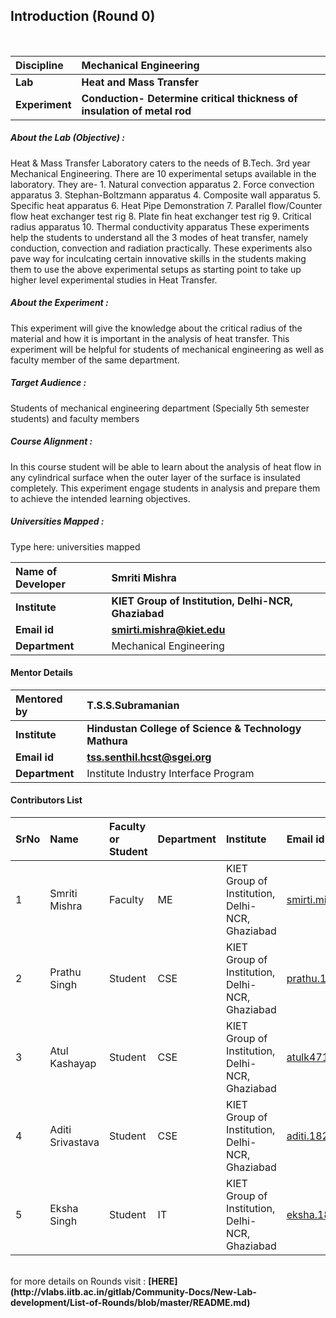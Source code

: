 ## Introduction (Round 0)


<br>

<b>Discipline | <b> Mechanical Engineering
:--|:--|
<b> Lab | <b> Heat and Mass Transfer
<b> Experiment|     <b> Conduction- Determine critical thickness of insulation of metal rod

<h5> About the Lab (Objective) : </h5>

Heat & Mass Transfer Laboratory caters to the needs of B.Tech. 3rd year Mechanical Engineering. There are 10 experimental setups available in the laboratory. They are- 1. Natural convection apparatus 2. Force convection apparatus 3. Stephan-Boltzmann apparatus 4. Composite wall apparatus 5. Specific heat apparatus 6. Heat Pipe Demonstration 7. Parallel flow/Counter flow heat exchanger test rig 8. Plate fin heat exchanger test rig 9. Critical radius apparatus 10. Thermal conductivity apparatus These experiments help the students to understand all the 3 modes of heat transfer, namely conduction, convection and radiation practically. These experiments also pave way for inculcating certain innovative skills in the students making them to use the above experimental setups as starting point to take up higher level experimental studies in Heat Transfer.

<h5> About the Experiment : </h5>

This experiment will give the knowledge about the critical radius of the material and how it is important in the analysis of heat transfer. This experiment will be helpful for students of mechanical engineering as well as faculty member of the same department.
<h5> Target Audience : </h5>
Students of mechanical engineering department (Specially 5th semester students) and faculty members

<h5> Course Alignment : </h5>

In this course student will be able to learn about the analysis of heat flow in any cylindrical surface when the outer layer of the surface is insulated completely. This experiment engage students in analysis and prepare them to achieve the intended learning objectives.

<h5> Universities Mapped : </h5>

Type here: universities mapped

<b>Name of Developer | <b> Smriti Mishra 
:--|:--|
<b> Institute | <b> KIET Group of Institution, Delhi-NCR, Ghaziabad
<b> Email id|     <b> smirti.mishra@kiet.edu
<b> Department | Mechanical Engineering

#### Mentor Details

<b>Mentored by | <b> T.S.S.Subramanian
:--|:--|
<b> Institute | <b> Hindustan College of Science & Technology Mathura
<b> Email id|     <b> tss.senthil.hcst@sgei.org
<b> Department | Institute Industry Interface Program

#### Contributors List

SrNo | Name | Faculty or Student | Department| Institute | Email id
:--|:--|:--|:--|:--|:--|
1 | Smriti Mishra | Faculty | ME | KIET Group of Institution, Delhi-NCR, Ghaziabad | smirti.mishra@kiet.edu
2 | Prathu Singh | Student | CSE | KIET Group of Institution, Delhi-NCR, Ghaziabad |prathu.1822me1195@kiet.edu
3 | Atul Kashayap | Student | CSE | KIET Group of Institution, Delhi-NCR, Ghaziabad |atulk4719235753721@gmail.com
4 | Aditi Srivastava | Student | CSE | KIET Group of Institution, Delhi-NCR, Ghaziabad |aditi.1822cs1017@kiet.edu
5 | Eksha Singh | Student | IT | KIET Group of Institution, Delhi-NCR, Ghaziabad |eksha.1822it1055@kiet.edu

<br>
for more details on Rounds visit : <b> [HERE](http://vlabs.iitb.ac.in/gitlab/Community-Docs/New-Lab-development/List-of-Rounds/blob/master/README.md) </b>

